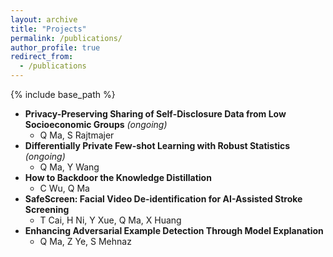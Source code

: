 ```yaml
---
layout: archive
title: "Projects"
permalink: /publications/
author_profile: true
redirect_from:
  - /publications
---
```


{% include base_path %}

- **Privacy-Preserving Sharing of Self-Disclosure Data from Low Socioeconomic Groups** _(ongoing)_
  - Q Ma, S Rajtmajer
- **Differentially Private Few-shot Learning with Robust Statistics** _(ongoing)_
  - Q Ma, Y Wang
- **How to Backdoor the Knowledge Distillation**
  - C Wu, Q Ma
- **SafeScreen: Facial Video De-identification for AI-Assisted Stroke Screening**
  - T Cai, H Ni, Y Xue, Q Ma, X Huang
- **Enhancing Adversarial Example Detection Through Model Explanation**
  - Q Ma, Z Ye, S Mehnaz

